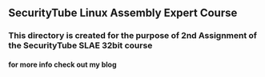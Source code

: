 ## SecurityTube Linux Assembly Expert Course

### This directory is created for the purpose of 2nd Assignment of the SecurityTube SLAE 32bit course

#### for more info check out my blog 



